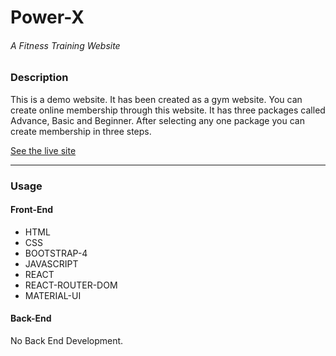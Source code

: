 # Power-X
###### _A Fitness Training Website_
### Description

This is a demo website. It has been created as a gym website. You can create online membership through this website. It has three packages called Advance, Basic and Beginner. After selecting any one package you can create membership in three steps.

[See the live site](https://taj-power-x.web.app/ "Power-X")

---
### Usage

#### Front-End
- HTML
- CSS
- BOOTSTRAP-4
- JAVASCRIPT
- REACT
- REACT-ROUTER-DOM
- MATERIAL-UI

#### Back-End
No Back End Development.
